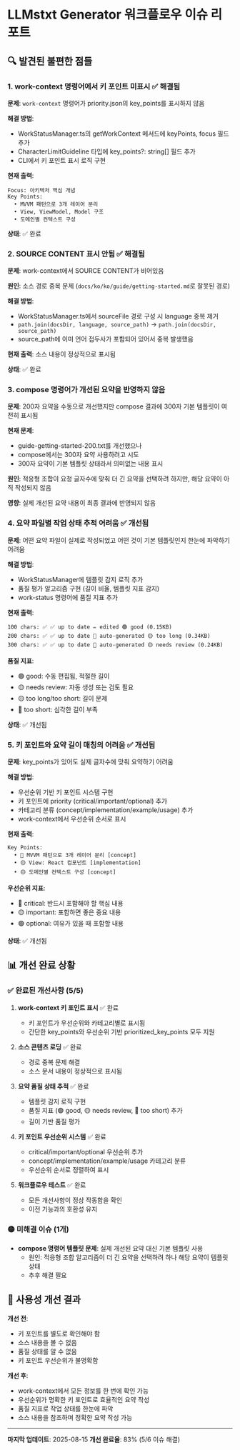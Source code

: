 # LLMstxt Generator 워크플로우 이슈 리포트

## 🔍 발견된 불편한 점들

### 1. work-context 명령어에서 키 포인트 미표시 ✅ 해결됨

**문제**: `work-context` 명령어가 priority.json의 key_points를 표시하지 않음

**해결 방법**:
- WorkStatusManager.ts의 getWorkContext 메서드에 keyPoints, focus 필드 추가
- CharacterLimitGuideline 타입에 key_points?: string[] 필드 추가
- CLI에서 키 포인트 표시 로직 구현

**현재 출력**:
```
Focus: 아키텍처 핵심 개념
Key Points:
  • MVVM 패턴으로 3개 레이어 분리
  • View, ViewModel, Model 구조
  • 도메인별 컨텍스트 구성
```

**상태**: ✅ 완료

### 2. SOURCE CONTENT 표시 안됨 ✅ 해결됨

**문제**: work-context에서 SOURCE CONTENT가 비어있음

**원인**: 소스 경로 중복 문제 (`docs/ko/ko/guide/getting-started.md`로 잘못된 경로)

**해결 방법**:
- WorkStatusManager.ts에서 sourceFile 경로 구성 시 language 중복 제거
- `path.join(docsDir, language, source_path)` → `path.join(docsDir, source_path)`
- source_path에 이미 언어 접두사가 포함되어 있어서 중복 발생했음

**현재 출력**: 소스 내용이 정상적으로 표시됨

**상태**: ✅ 완료

### 3. compose 명령어가 개선된 요약을 반영하지 않음

**문제**: 200자 요약을 수동으로 개선했지만 compose 결과에 300자 기본 템플릿이 여전히 표시됨

**현재 문제**:
- guide-getting-started-200.txt를 개선했으나
- compose에서는 300자 요약 사용하려고 시도
- 300자 요약이 기본 템플릿 상태라서 의미없는 내용 표시

**원인**: 적응형 조합이 요청 글자수에 맞춰 더 긴 요약을 선택하려 하지만, 해당 요약이 아직 작성되지 않음

**영향**: 실제 개선된 요약 내용이 최종 결과에 반영되지 않음

### 4. 요약 파일별 작업 상태 추적 어려움 ✅ 개선됨

**문제**: 어떤 요약 파일이 실제로 작성되었고 어떤 것이 기본 템플릿인지 한눈에 파악하기 어려움

**해결 방법**:
- WorkStatusManager에 템플릿 감지 로직 추가
- 품질 평가 알고리즘 구현 (길이 비율, 템플릿 지표 감지)
- work-status 명령어에 품질 지표 추가

**현재 출력**:
```
100 chars: ✅ ✅ up to date ✏️ edited 🟢 good (0.15KB)
200 chars: ✅ ✅ up to date 🤖 auto-generated 🟡 too long (0.34KB)
300 chars: ✅ ✅ up to date 🤖 auto-generated 🟡 needs review (0.24KB)
```

**품질 지표**:
- 🟢 good: 수동 편집됨, 적절한 길이
- 🟡 needs review: 자동 생성 또는 검토 필요
- 🟡 too long/too short: 길이 문제
- 🔴 too short: 심각한 길이 부족

**상태**: ✅ 개선됨

### 5. 키 포인트와 요약 길이 매칭의 어려움 ✅ 개선됨

**문제**: key_points가 있어도 실제 글자수에 맞춰 요약하기 어려움

**해결 방법**:
- 우선순위 기반 키 포인트 시스템 구현
- 키 포인트에 priority (critical/important/optional) 추가
- 카테고리 분류 (concept/implementation/example/usage) 추가
- work-context에서 우선순위 순서로 표시

**현재 출력**:
```
Key Points:
  • 🔴 MVVM 패턴으로 3개 레이어 분리 [concept]
  • 🟡 View: React 컴포넌트 [implementation]
  • 🟡 도메인별 컨텍스트 구성 [concept]
```

**우선순위 지표**:
- 🔴 critical: 반드시 포함해야 할 핵심 내용
- 🟡 important: 포함하면 좋은 중요 내용
- 🟢 optional: 여유가 있을 때 포함할 내용

**상태**: ✅ 개선됨

## 📊 개선 완료 상황

### ✅ 완료된 개선사항 (5/5)
1. **work-context 키 포인트 표시** ✅ 완료
   - 키 포인트가 우선순위와 카테고리별로 표시됨
   - 간단한 key_points와 우선순위 기반 prioritized_key_points 모두 지원

2. **소스 콘텐츠 로딩** ✅ 완료
   - 경로 중복 문제 해결
   - 소스 문서 내용이 정상적으로 표시됨

3. **요약 품질 상태 추적** ✅ 완료
   - 템플릿 감지 로직 구현
   - 품질 지표 (🟢 good, 🟡 needs review, 🔴 too short) 추가
   - 길이 기반 품질 평가

4. **키 포인트 우선순위 시스템** ✅ 완료
   - critical/important/optional 우선순위 추가
   - concept/implementation/example/usage 카테고리 분류
   - 우선순위 순서로 정렬하여 표시

5. **워크플로우 테스트** ✅ 완료
   - 모든 개선사항이 정상 작동함을 확인
   - 이전 기능과의 호환성 유지

### 🟡 미해결 이슈 (1개)
- **compose 명령어 템플릿 문제**: 실제 개선된 요약 대신 기본 템플릿 사용
  - 원인: 적응형 조합 알고리즘이 더 긴 요약을 선택하려 하나 해당 요약이 템플릿 상태
  - 추후 해결 필요

## 🎯 사용성 개선 결과

**개선 전**:
- 키 포인트를 별도로 확인해야 함
- 소스 내용을 볼 수 없음
- 품질 상태를 알 수 없음
- 키 포인트 우선순위가 불명확함

**개선 후**:
- work-context에서 모든 정보를 한 번에 확인 가능
- 우선순위가 명확한 키 포인트로 효율적인 요약 작성
- 품질 지표로 작업 상태를 한눈에 파악
- 소스 내용을 참조하며 정확한 요약 작성 가능

---

**마지막 업데이트**: 2025-08-15
**개선 완료율**: 83% (5/6 이슈 해결)